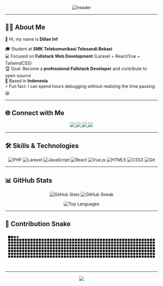 <!-- Header -->
<p align="center">
  <img src="https://capsule-render.vercel.app/api?type=waving&color=0:ff69b4,100:ff1493&height=120&section=header&text=Hi,+I'm+DillanINF!👋&fontSize=30&fontColor=ffffff&animation=fadeIn" alt="header"/>
</p>

---

## 👨‍💻 About Me
👋 Hi, my name is **Dillan Inf**  

🎓 Student at **SMK Telekomunikasi Telesandi Bekasi**  
💻 Focused on **Fullstack Web Development** (Laravel + React/Vue + TailwindCSS)  
🏆 Goal: Become a **professional Fullstack Developer** and contribute to open-source  
📍 Based in **Indonesia**  
⚡ Fun fact: I can spend hours debugging without realizing the time passing 😆  

---

## 🌐 Connect with Me
<p align="center">
  <a href="https://www.linkedin.com/in/dillan-inf-55a385340/" target="_blank">
    <img src="https://img.shields.io/badge/LinkedIn-ff69b4?style=for-the-badge&logo=linkedin&logoColor=white"/>
  </a>
  <a href="https://instagram.com/dlan12_/" target="_blank">
    <img src="https://img.shields.io/badge/Instagram-ff69b4?style=for-the-badge&logo=instagram&logoColor=white"/>
  </a>
  <a href="https://wa.me/6285591022177" target="_blank">
    <img src="https://img.shields.io/badge/WhatsApp-ff69b4?style=for-the-badge&logo=whatsapp&logoColor=white"/>
  </a>
  <a href="mailto:dilaninf6@email.com" target="_blank">
    <img src="https://img.shields.io/badge/Email-ff69b4?style=for-the-badge&logo=gmail&logoColor=white"/>
  </a>
</p>

---

## 🛠️ Skills & Technologies
<p align="center">
  <img src="https://cdn.jsdelivr.net/gh/devicons/devicon/icons/php/php-original.svg" width="50" height="50" alt="PHP"/>
  <img src="https://cdn.jsdelivr.net/gh/devicons/devicon/icons/laravel/laravel-plain.svg" width="50" height="50" alt="Laravel"/>
  <img src="https://cdn.jsdelivr.net/gh/devicons/devicon/icons/javascript/javascript-original.svg" width="50" height="50" alt="JavaScript"/>
  <img src="https://cdn.jsdelivr.net/gh/devicons/devicon/icons/react/react-original.svg" width="50" height="50" alt="React"/>
  <img src="https://cdn.jsdelivr.net/gh/devicons/devicon/icons/vuejs/vuejs-original.svg" width="50" height="50" alt="Vue.js"/>
  <img src="https://cdn.jsdelivr.net/gh/devicons/devicon/icons/html5/html5-original.svg" width="50" height="50" alt="HTML5"/>
  <img src="https://cdn.jsdelivr.net/gh/devicons/devicon/icons/css3/css3-original.svg" width="50" height="50" alt="CSS3"/>
  <img src="https://cdn.jsdelivr.net/gh/devicons/devicon/icons/git/git-original.svg" width="50" height="50" alt="Git"/>
</p>

---

## 📊 GitHub Stats
<p align="center">
  <img src="https://github-readme-stats.vercel.app/api?username=DillanINF&show_icons=true&title_color=ff69b4&icon_color=ff69b4&text_color=ffffff&bg_color=141321&hide_border=true&border_radius=20" height="150" alt="GitHub Stats"/>
  <img src="https://github-readme-streak-stats.herokuapp.com?user=DillanINF&theme=dark&hide_border=true&ring=ff69b4&fire=ff69b4&currStreakLabel=ff69b4&background=141321" height="150" alt="GitHub Streak"/>
</p>

<p align="center">
  <img src="https://github-readme-stats.vercel.app/api/top-langs?username=DillanINF&layout=compact&langs_count=6&title_color=ff69b4&text_color=ffffff&bg_color=141321&hide_border=true&border_radius=20" height="150" alt="Top Languages"/>
</p>

---

## 🐍 Contribution Snake
<p align="center">
  <img src="https://raw.githubusercontent.com/DillanINF/DillanINF/output/snake.svg" alt="Snake animation"/>
</p>

---

<!-- Footer -->
<p align="center">
  <img src="https://capsule-render.vercel.app/api?type=waving&color=0:ff69b4,100:ff1493&height=120&section=footer"/>
</p>
